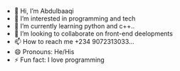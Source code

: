 - 👋 Hi, I’m Abdulbaaqi
- 👀 I’m interested in programming and tech
- 🌱 I’m currently learning python and c++..
- 💞️ I’m looking to collaborate on front-end deelopments
- 📫 How to reach me +234 9072313033...
- 😄 Pronouns: He/His
- ⚡ Fun fact: I love programming

<!---
Alphaplug/Alphaplug is a ✨ special ✨ repository because its `README.md` (this file) appears on your GitHub profile.
You can click the Preview link to take a look at your changes.
--->

